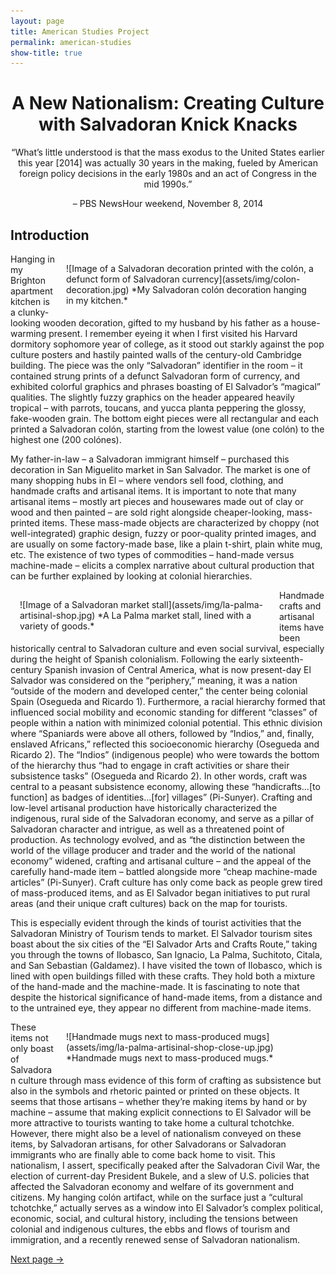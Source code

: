 ```yaml
---
layout: page
title: American Studies Project
permalink: american-studies
show-title: true
---
```

<h1 style="text-align:center;">A New Nationalism: Creating Culture with Salvadoran Knick Knacks</h2>

<p style="text-align:center;"> “What’s little understood is that the mass exodus to the United States earlier this year [2014] was actually 30 years in the making, fueled by American foreign policy decisions in the early 1980s and an act of Congress in the mid 1990s.” </p>
  
<p style="text-align:center;">– PBS NewsHour weekend, November 8, 2014 </p>

<h2 style="text-align:left;">Introduction</h2>
 
<span style="float: right; width: 400px; margin: 15px;">
![Image of a Salvadoran decoration printed with the colón, a defunct form of Salvadoran currency](assets/img/colon-decoration.jpg)
*My Salvadoran colón decoration hanging in my kitchen.*
</span>
<p>  Hanging in my Brighton apartment kitchen is a clunky-looking wooden decoration, gifted to my husband by his father as a house-warming present. I remember eyeing it when I first visited his Harvard dormitory sophomore year of college, as it stood out starkly against the pop culture posters and hastily painted walls of the century-old Cambridge building. The piece was the only “Salvadoran” identifier in the room – it contained strung prints of a defunct Salvadoran form of currency, and exhibited colorful graphics and phrases boasting of El Salvador’s “magical” qualities. The slightly fuzzy graphics on the header appeared heavily tropical – with parrots, toucans, and yucca planta peppering the glossy, fake-wooden grain. The bottom eight pieces were all rectangular and each printed a Salvadoran colón, starting from the lowest value (one colón) to the highest one (200 colónes).</p> 
     
<p>  My father-in-law – a Salvadoran immigrant himself – purchased this decoration in San Miguelito market in San Salvador. The market is one of many shopping hubs in El – where vendors sell food, clothing, and handmade crafts and artisanal items. It is important to note that many artisanal items – mostly art pieces and housewares made out of clay or wood and then painted – are sold right alongside cheaper-looking, mass-printed items. These mass-made objects are characterized by choppy (not well-integrated) graphic design, fuzzy or poor-quality printed images, and are usually on some factory-made base, like a plain t-shirt, plain white mug, etc. The existence of two types of commodities – hand-made versus machine-made – elicits a complex narrative about cultural production that can be further explained by looking at colonial hierarchies.</p>  
     
<span style="float: left; width: 400px; margin: 15px;">
![Image of a Salvadoran market stall](assets/img/la-palma-artisinal-shop.jpg)
*A La Palma market stall, lined with a variety of goods.*
</span>
<p>  Handmade crafts and artisanal items have been historically central to Salvadoran culture and even social survival, especially during the height of Spanish colonialism. Following the early sixteenth-century Spanish invasion of Central America, what is now present-day El Salvador was considered on the “periphery,” meaning, it was a nation “outside of the modern and developed center,” the center being colonial Spain (Osegueda and Ricardo 1). Furthermore, a racial hierarchy formed that influenced social mobility and economic standing for different “classes” of people within a nation with minimized colonial potential. This ethnic division where “Spaniards were above all others, followed by “Indios,” and, finally, enslaved Africans,” reflected this socioeconomic hierarchy (Osegueda and Ricardo 2). The “Indios” (indigenous people) who were towards the bottom of the hierarchy thus “had to engage in craft activities or share their subsistence tasks” (Osegueda and Ricardo 2). In other words, craft was central to a peasant subsistence economy, allowing these “handicrafts…[to function] as badges of identities…[for] villages” (Pi-Sunyer). Crafting and low-level artisanal production have historically characterized the indigenous, rural side of the Salvadoran economy, and serve as a pillar of Salvadoran character and intrigue, as well as a threatened point of production. As technology evolved, and as “the distinction between the world of the village producer and trader and the world of the national economy” widened, crafting and artisanal culture – and the appeal of the carefully hand-made item – battled alongside more “cheap machine-made articles” (Pi-Sunyer). Craft culture has only come back as people grew tired of mass-produced items, and as El Salvador began initiatives to put rural areas (and their unique craft cultures) back on the map for tourists.</p>  
  
<p>  This is especially evident through the kinds of tourist activities that the Salvadoran Ministry of Tourism tends to market. El Salvador tourism sites boast about the six cities of the “El Salvador Arts and Crafts Route,” taking you through the towns of Ilobasco, San Ignacio, La Palma, Suchitoto, Citala, and San Sebastian (Galdamez). I have visited the town of Ilobasco, which is lined with open buildings filled with these crafts. They hold both a mixture of the hand-made and the machine-made. It is fascinating to note that despite the historical significance of hand-made items, from a distance and to the untrained eye, they appear no different from machine-made items. </p> 

<span style="float: right; width: 400px; margin: 15px;">
![Handmade mugs next to mass-produced mugs](assets/img/la-palma-artisinal-shop-close-up.jpg)
*Handmade mugs next to mass-produced mugs.*
</span>
<p>  These items not only boast of Salvadoran culture through mass evidence of this form of crafting as subsistence but also in the symbols and rhetoric painted or printed on these objects. It seems that those artisans – whether they’re making items by hand or by machine – assume that making explicit connections to El Salvador will be more attractive to tourists wanting to take home a cultural tchotchke. However, there might also be a level of nationalism conveyed on these items, by Salvadoran artisans, for other Salvadorans or Salvadoran immigrants who are finally able to come back home to visit. This nationalism, I assert, specifically peaked after the Salvadoran Civil War, the election of current-day President Bukele, and a slew of U.S. policies that affected the Salvadoran economy and welfare of its government and citizens. My hanging colón artifact, while on the surface just a “cultural tchotchke,” actually serves as a window into El Salvador’s complex political, economic, social, and cultural history, including the tensions between colonial and indigenous cultures, the ebbs and flows of tourism and immigration, and a recently renewed sense of Salvadoran nationalism. </p>

[Next page →](rincon-magico.html)

